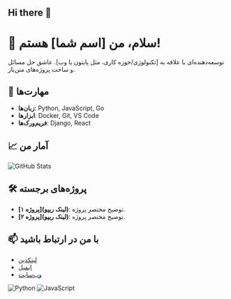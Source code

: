 ## Hi there 👋

# 👋 سلام، من [اسم شما] هستم!

توسعه‌دهنده‌ای با علاقه به [تکنولوژی/حوزه کاری، مثل پایتون یا وب]. عاشق حل مسائل و ساخت پروژه‌های متن‌باز.

## 🚀 مهارت‌ها
- **زبان‌ها**: Python, JavaScript, Go
- **ابزارها**: Docker, Git, VS Code
- **فریم‌ورک‌ها**: Django, React

## 📈 آمار من
![GitHub Stats](https://github-readme-stats.vercel.app/api?username=hr-abedini&show_icons=true&theme=radical)

## 🛠 پروژه‌های برجسته
- **[پروژه ۱](لینک ریپو)**: توضیح مختصر پروژه.
- **[پروژه ۲](لینک ریپو)**: توضیح مختصر پروژه.

## 📫 با من در ارتباط باشید
- [لینکدین](لینک)
- [ایمیل](mailto:your-email@example.com)
- [وب‌سایت](لینک)

![Python](https://img.shields.io/badge/-Python-3776AB?style=flat&logo=python&logoColor=white) ![JavaScript](https://img.shields.io/badge/-JavaScript-F7DF1E?style=flat&logo=javascript&logoColor=black)




<!--
**Hr-Abedini/Hr-Abedini** is a ✨ _special_ ✨ repository because its `README.md` (this file) appears on your GitHub profile.

Here are some ideas to get you started:

- 🔭 I’m currently working on ...
- 🌱 I’m currently learning ...
- 👯 I’m looking to collaborate on ...
- 🤔 I’m looking for help with ...
- 💬 Ask me about ...
- 📫 How to reach me: ...
- 😄 Pronouns: ...
- ⚡ Fun fact: ...
-->

